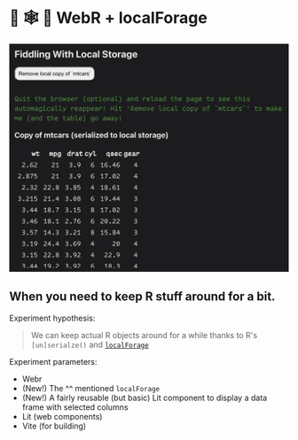 # 🧪 🕸️ 🫙 WebR + localForage

![](public/preview.png)

## When you need to keep R stuff around for a bit.

Experiment hypothesis:

>We can keep actual R objects around for a while thanks to R's `[un]serialze()` and [`localForage`](https://localforage.github.io/localForage/)

Experiment parameters:

- Webr
- (New!) The ^^ mentioned `localForage`
- (New!) A fairly reusable (but basic) Lit component to display a data frame with selected columns
- Lit (web components)
- Vite (for building)
